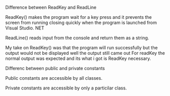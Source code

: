 Difference between ReadKey and ReadLine

ReadKey() makes the program wait for a key press and it prevents the screen from running
closing quickly when the program is launched from Visual Studio. NET

ReadLine() reads input from the console and return them as a string.

My take on ReadKey() was that the program will run successfully but the output would not be displayed 
well the output still came out
For readKey the normal output was expected and its what i got
is ReadKey necessary.

Differenc between public and private constants 

Public constants are accessible by all classes.

Private constants are accessible by only a particilar class.
